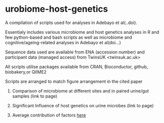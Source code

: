 # urobiome-host-genetics
A compilation of scripts used for analyses in Adebayo et al(..doi). 

Essentialy includes various microbiome and host genetics analyses in R and few python-based and bash scripts 
as well as microbiome and cognitive/ageing-related analyses in Adebayo et al(doi...) 

Sequence data used are available from ENA (accession number) and participant data (managed access) from TwinsUK <twinsuk.ac.uk>

All scripts utilise packages available from CRAN, Bioconductor, github, biobakery,or QIIME2

Scripts are arranged to match figure arrangement in the cited paper

1. Comparison of microbiome at different sites and in paired urine/gut samples (link to page)

2. Significant Influence of host genetics on urine microbes (link to page)

3. Average contribution of factors [here](https://github.com/waleadebayo/urobiome-host-genetics/blob/Average-contribution-of-factors/contribution%20to%20variance)
